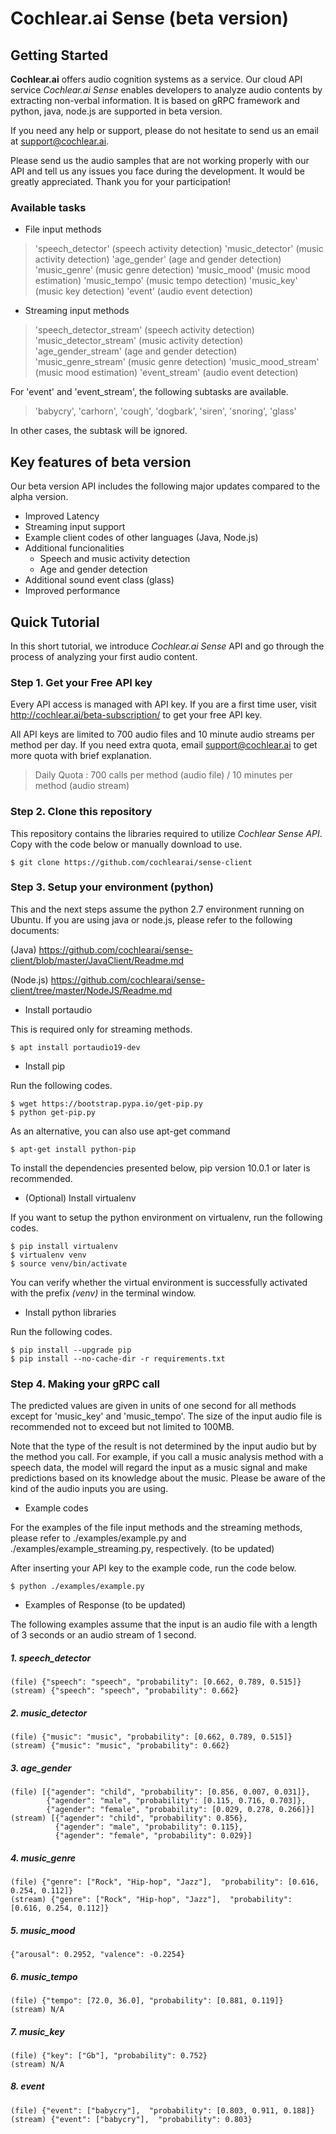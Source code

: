 # Cochlear.ai Sense (beta version)

## Getting Started

**Cochlear.ai** offers audio cognition systems as a service. Our cloud API service *Cochlear.ai Sense* enables developers to analyze audio contents by extracting non-verbal information. It is based on gRPC framework and python, java, node.js are supported in beta version.

If you need any help or support, please do not hesitate to send us an email at support@cochlear.ai.

Please send us the audio samples that are not working properly with our API and tell us any issues you face during the development. It would be greatly appreciated. Thank you for your participation!



### Available tasks

- File input methods

> 'speech_detector' (speech activity detection)
> 'music_detector' (music activity detection)
> 'age_gender' (age and gender detection)
> 'music_genre' (music genre detection)
> 'music_mood' (music mood estimation)
> 'music_tempo' (music tempo detection)
> 'music_key' (music key detection)
> 'event' (audio event detection)


- Streaming input methods

> 'speech_detector_stream' (speech activity detection)
> 'music_detector_stream' (music activity detection)
> 'age_gender_stream' (age and gender detection)
> 'music_genre_stream' (music genre detection)
> 'music_mood_stream' (music mood estimation)
> 'event_stream' (audio event detection)


For 'event' and 'event_stream', the following subtasks are available.

> 'babycry', 'carhorn', 'cough', 'dogbark', 'siren', 'snoring', 'glass'

In other cases, the subtask will be ignored.


## Key features of beta version

Our beta version API includes the following major updates compared to the alpha version.

- Improved Latency
- Streaming input support
- Example client codes of other languages (Java, Node.js)
- Additional funcionalities
    - Speech and music activity detection
    - Age and gender detection
- Additional sound event class (glass)
- Improved performance



## Quick Tutorial

In this short tutorial, we introduce *Cochlear.ai Sense* API and go through the process of analyzing your first audio content.



### Step 1. Get your Free API key
Every API access is managed with API key. If you are a first time user, visit http://cochlear.ai/beta-subscription/ to get your free API key.

All API keys are limited to 700 audio files and 10 minute audio streams per method per day. If you need extra quota, email support@cochlear.ai to get more quota with brief explanation.


> Daily Quota : 700 calls per method (audio file) / 10 minutes per method (audio stream)



### Step 2. Clone this repository
This repository contains the libraries required to utilize *Cochlear Sense API*. Copy with the code below or manually download to use.
```
$ git clone https://github.com/cochlearai/sense-client
```


### Step 3. Setup your environment (python)
This and the next steps assume the python 2.7 environment running on Ubuntu. If you are using java or node.js, please refer to the following documents:

(Java) https://github.com/cochlearai/sense-client/blob/master/JavaClient/Readme.md

(Node.js) https://github.com/cochlearai/sense-client/tree/master/NodeJS/Readme.md


- Install portaudio

This is required only for streaming methods.

```
$ apt install portaudio19-dev
```


- Install pip

Run the following codes.

```
$ wget https://bootstrap.pypa.io/get-pip.py
$ python get-pip.py
```

As an alternative, you can also use apt-get command

```
$ apt-get install python-pip
```

To install the dependencies presented below, pip version 10.0.1 or later is recommended.


- (Optional) Install virtualenv

If you want to setup the python environment on virtualenv, run the following codes.

```
$ pip install virtualenv
$ virtualenv venv 
$ source venv/bin/activate
```

You can verify whether the virtual environment is successfully activated with the prefix *(venv)* in the terminal window.


- Install python libraries

Run the following codes.

```
$ pip install --upgrade pip
$ pip install --no-cache-dir -r requirements.txt
```


### Step 4. Making your gRPC call

The predicted values are given in units of one second for all methods except for 'music_key' and 'music_tempo'. The size of the input audio file is recommended not to exceed but not limited to 100MB.

Note that the type of the result is not determined by the input audio but by the method you call. For example, if you call a music analysis method with a speech data, the model will regard the input as a music signal and make predictions based on its knowledge about the music. Please be aware of the kind of the audio inputs you are using.

- Example codes

For the examples of the file input methods and the streaming methods, please refer to ./examples/example.py and ./examples/example_streaming.py, respectively. (to be updated)

After inserting your API key to the example code, run the code below.

```
$ python ./examples/example.py
```

- Examples of Response (to be updated)

The following examples assume that the input is an audio file with a length of 3 seconds or an audio stream of 1 second.

##### 1. speech_detector
```
(file) {"speech": "speech", "probability": [0.662, 0.789, 0.515]}
(stream) {"speech": "speech", "probability": 0.662}
```
##### 2. music_detector
```
(file) {"music": "music", "probability": [0.662, 0.789, 0.515]}
(stream) {"music": "music", "probability": 0.662}
```
##### 3. age_gender
```
(file) [{"agender": "child", "probability": [0.856, 0.007, 0.031]}, 
        {"agender": "male", "probability": [0.115, 0.716, 0.703]}, 
        {"agender": "female", "probability": [0.029, 0.278, 0.266]}]
(stream) [{"agender": "child", "probability": 0.856}, 
          {"agender": "male", "probability": 0.115}, 
          {"agender": "female", "probability": 0.029}]
```
##### 4. music_genre
```
(file) {"genre": ["Rock", "Hip-hop", "Jazz"],  "probability": [0.616, 0.254, 0.112]}
(stream) {"genre": ["Rock", "Hip-hop", "Jazz"],  "probability": [0.616, 0.254, 0.112]}
```
##### 5. music_mood
```
{"arousal": 0.2952, "valence": -0.2254}
```
##### 6. music_tempo
```
(file) {"tempo": [72.0, 36.0], "probability": [0.881, 0.119]}
(stream) N/A
```
##### 7. music_key
```
(file) {"key": ["Gb"], "probability": 0.752}
(stream) N/A
```
##### 8. event
```
(file) {"event": ["babycry"],  "probability": [0.803, 0.911, 0.188]}
(stream) {"event": ["babycry"],  "probability": 0.803}
```
